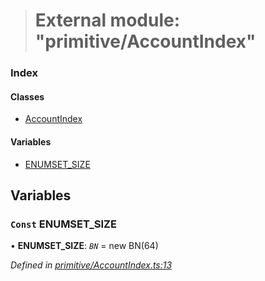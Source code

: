 > # External module: "primitive/AccountIndex"

### Index

#### Classes

* [AccountIndex](../classes/_primitive_accountindex_.accountindex.md)

#### Variables

* [ENUMSET_SIZE](_primitive_accountindex_.md#const-enumset_size)

## Variables

### `Const` ENUMSET_SIZE

• **ENUMSET_SIZE**: *`BN`* =  new BN(64)

*Defined in [primitive/AccountIndex.ts:13](https://github.com/polkadot-js/api/blob/ff69c43/packages/types/src/primitive/AccountIndex.ts#L13)*